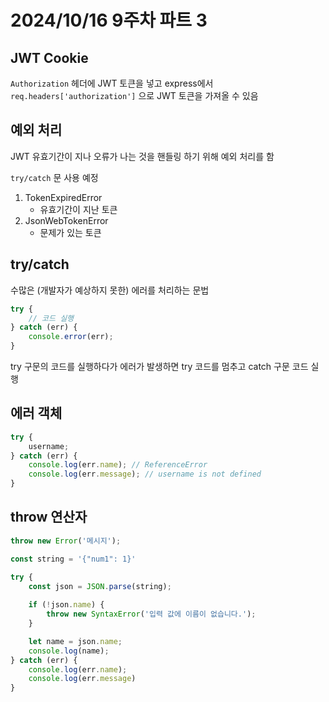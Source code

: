 # 2024/10/16 9주차 파트 3

## JWT Cookie

`Authorization` 헤더에 JWT 토큰을 넣고 express에서 `req.headers['authorization']` 으로 JWT 토큰을 가져올 수 있음

## 예외 처리

JWT 유효기간이 지나 오류가 나는 것을 핸들링 하기 위해 예외 처리를 함

`try/catch` 문 사용 예정

1. TokenExpiredError
    - 유효기간이 지난 토큰
1. JsonWebTokenError
    - 문제가 있는 토큰

## try/catch

수많은 (개발자가 예상하지 못한) 에러를 처리하는 문법

```js
try {
    // 코드 실행
} catch (err) {
    console.error(err);
}
```

try 구문의 코드를 실행하다가 에러가 발생하면 try 코드를 멈추고 catch 구문 코드 실행

## 에러 객체

```js
try {
    username;
} catch (err) {
    console.log(err.name); // ReferenceError
    console.log(err.message); // username is not defined
}
```

## throw 연산자

```js
throw new Error('메시지');
```

```js
const string = '{"num1": 1}'

try {
    const json = JSON.parse(string);
    
    if (!json.name) {
        throw new SyntaxError('입력 값에 이름이 없습니다.');
    }

    let name = json.name;
    console.log(name);
} catch (err) {
    console.log(err.name);
    console.log(err.message)
}
```
